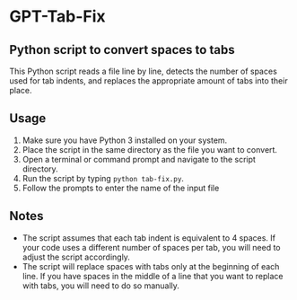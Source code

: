 # GPT-Tab-Fix
## Python script to convert spaces to tabs

This Python script reads a file line by line, detects the number of spaces used for tab indents, and replaces the appropriate amount of tabs into their place.

## Usage

1. Make sure you have Python 3 installed on your system.
2. Place the script in the same directory as the file you want to convert.
3. Open a terminal or command prompt and navigate to the script directory.
4. Run the script by typing `python tab-fix.py`.
5. Follow the prompts to enter the name of the input file


## Notes

- The script assumes that each tab indent is equivalent to 4 spaces. If your code uses a different number of spaces per tab, you will need to adjust the script accordingly.
- The script will replace spaces with tabs only at the beginning of each line. If you have spaces in the middle of a line that you want to replace with tabs, you will need to do so manually.
